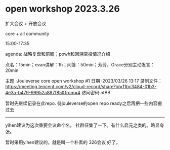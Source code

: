 # open workshop 2023.3.26

扩大会议 + 开放会议

core + all community

15:00-17:35

agenda: 战略复盘和前瞻；powh和回溯空投情况介绍

点名：15min；evan讲解：1h；问答：50min；芳芳，Grace分别主动发言：20min

主题 :Jouleverse core open workshop #1
日期 :2023/03/26 13:17
录制文件：https://meeting.tencent.com/v2/cloud-record/share?id=11bc3484-01b3-4e3a-b479-99952a887f85&from=4
访问密码:ntBB

暂时先继续记录在此repo.
待jouleverse的open repo ready之后再把一些内容搬过去


---

yihen建议为这次重要会议命个名。
社群征集了一下。有什么启元之类的。略显夸张。

暂时采用yihen建议的，就是叫一个朴素的 326会议 好了。


